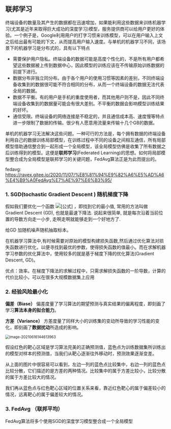 ## 联邦学习

终端设备的数量及其产生的数据都在迅速增加，如果能利用这些数据来训练机器学习(尤其是近年来取得巨大成功的深度学习)模型，服务提供商可以给用户更好的体验。一个例子是，Google利用用户的打字习惯来训练模型，可以在用户输入上文之后给出最有可能的下文，从而提高用户输入速度。与单机的机器学习不同，该场景下的机器学习是分布式的，具有以下特点

- 需要保护用户隐私。终端设备的数据可能是高度个性化的，不是所有用户都希望这些数据被上传到数据中心，因此模型的训练应该在不传输原始训练数据的前提下进行。
- 数据分布非独立同分布。由于各个用户的使用习惯等因素的差别，不同终端设备收集到的数据很可能不符合相同的分布，从而一个终端设备的数据无法代表全局的数据。
- 数据不平衡。有的用户是手机的重度使用者，而其他用户则不是，因此不同终端设备收集到的数据量可能会有很大差别。不平衡的数据会影响模型训练结果的好坏。
- 通信受限。终端设备的网络连接是不稳定的，并且通信成本高、速度慢等特点进一步限制了数据的传输。很少有人愿意用流量来传输十几个GB的数据。

单机的机器学习无法解决这些问题。一种可行的方法是，每个拥有数据的终端设备利用自己的数据训练局部模型，在训练过程中不同的设备之间相互通信，所有局部模型借助通信整合到一起形成一个全局模型，该全局模型仿佛是收集了所有数据之后训练得到的模型。这便是**联邦学习**(Federated Learning)的思想。如何将局部模型整合成为全局模型是联邦学习的关键问题，FedAvg算法正是为此而提出的。

fedavg: https://ravex.gitee.io/2020/11/07/%E8%81%94%E9%82%A6%E5%AD%A6%E4%B9%A0FedAvg%E7%AE%97%E6%B3%95/

### 1. SGD(tochastic Gradient Descent ) 随机梯度下降



假如我们要优化一个函数 ![[公式]](https://www.zhihu.com/equation?tex=f%28x%29) ，即找到它的最小值, 常用的方法叫做Gradient Descent (GD), 也就是最速下降法. 说起来很简单, 就是每次沿着当前位置的导数方向走一小步, 走啊走啊就能够走到一个好地方了.



给GD 加随机噪声随机抽取标本。



在机器学习算法中,有时候需要对原始的模型构建损失函数,然后通过优化算法对损失函数进行优化，以便寻找到最优的参数，使得损失函数的值最小。而在求解机器学习参数的优化算法中，使用较多的就是基于梯度下降的优化算法(Gradient Descent, GD)。

优点：效率。在梯度下降法的求解过程中，只需求解损失函数的一阶导数，计算的代价比较小，可以在很多大规模数据集上应用





### 2. 经验风险最小化

**偏差（Biase）**      偏差度量了学习算法的期望预测与真实结果的偏离程度，即刻画了学习**算法本身的拟合能力**。

**方差（Variance）** 方差度量了同样大小的训练集的变动所导致的学习性能的变化，即刻画了**数据扰动**所造成的影响。



<img src="/Users/chenqipeng/Library/Application Support/typora-user-images/image-20210616144613963.png" alt="image-20210616144613963" style="zoom:80%;" />



假设红色的靶心区域是学习算法完美的正确预测值，蓝色点为训练数据集所训练出的模型对样本的预测值，当我们从靶心逐渐往外移动时，预测效果逐渐变差。

从上面的图片中很容易可以看到，左边一列的蓝色点比较集中，右边一列的蓝色点比较分散，它们描述的是方差的两种情况。比较集中的属于方差比较小，比较分散的属于方差比较大的情况。

我们再从蓝色点与红色靶心区域的位置关系来看，靠近红色靶心的属于偏差较小的情况，远离靶心的属于偏差较大的情况。



###  3. FedAvg （联邦平均）

FedAvg算法将多个使用SGD的深度学习模型整合成一个全局模型


